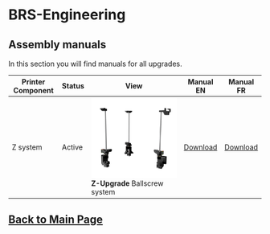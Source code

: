 
# BRS-Engineering  
## Assembly manuals

In this section you will find manuals for all upgrades. 

Printer Component|Status|View|Manual EN|Manual FR
-----------------|------|-----------------------------------| :----: |  :---------------:
Z system|Active|![alt text](/image/Complete.png)<br> **Z-Upgrade** Ballscrew system|[Download](/manuals/manualEN.pdf)|[Download](/manuals/manualFR.pdf)  


## [Back to Main Page](/README.md)
